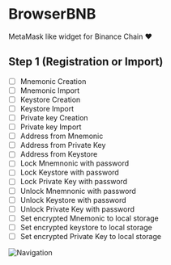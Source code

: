 # BrowserBNB
MetaMask like widget for Binance Chain ❤️ 

## Step 1 (Registration or Import)

- [ ] Mnemonic Creation
- [ ] Mnemonic Import
- [ ] Keystore Creation
- [ ] Keystore Import
- [ ] Private key Creation
- [ ] Private key Import
- [ ] Address from Mnemonic
- [ ] Address from Private Key
- [ ] Address from Keystore
- [ ] Lock Mnemnonic with password
- [ ] Lock Keystore with password
- [ ] Lock Private Key with password
- [ ] Unlock Mnemnonic with password
- [ ] Unlock Keystore with password
- [ ] Unlock Private Key with password
- [ ] Set encrypted Mnemonic to local storage
- [ ] Set encrypted keystore to local storage
- [ ] Set encrypted Private Key to local storage

![Navigation](https://raw.githubusercontent.com/button-tech/BrowserBNB/master/utils/img/CreateOrImport.png)
